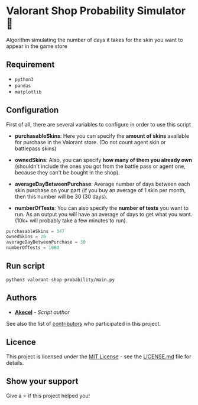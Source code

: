 # Valorant Shop Probability Simulator 🚀
Algorithm simulating the number of days it takes for the skin you want to appear in the game store

## Requirement
- `python3`
- `pandas`
- `matplotlib`

## Configuration
First of all, there are several variables to configure in order to use this script

- **purchasableSkins**: Here you can specify the **amount of skins** available for purchase in the Valorant store. (Do not count agent skin or battlepass skins)

- **ownedSkins**: Also, you can specify **how many of them you already own** (shouldn't include the ones you got from the battle pass or agent one, because they can't be bought in the shop).

- **averageDayBetweenPurchase**: Average number of days between each skin purchase on your part (if you buy an average of 1 skin per month, then this number will be 30 (30 days).

- **numberOfTests**: You can also specify the **number of tests** you want to run. As an output you will have an average of days to get what you want.
(10k+ will probably take a few minutes to run).


```python
purchasableSkins = 347
ownedSkins = 20
averageDayBetweenPurchase = 30
numberOfTests = 1000
```

## Run script

```
python3 valorant-shop-probability/main.py
```

## Authors

* [**Akecel**](https://github.com/Akecel) - *Script author*

See also the list of [contributors](https://github.com/Akecel/gechoplate/graphs/contributors) who participated in this project.

## Licence

This project is licensed under the [MIT License](https://opensource.org/licenses)  - see the [LICENSE.md](https://github.com/Akecel/valorant-shop-probability/blob/master/LICENSE) file for details.

## Show your support

Give a ⭐️ if this project helped you!
